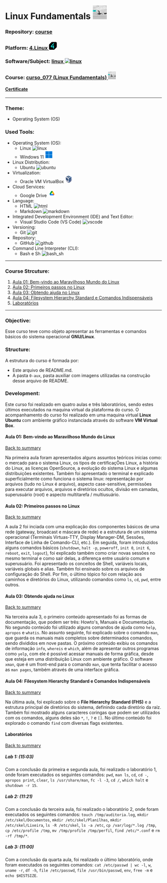 # Linux Fundamentals   <img src="./0-aux/logo_course.jpg" alt="curso_077" width="auto" height="45">

### Repository: [course](../../../)   
### Platform: <a href="../../">4.Linux   <img src="https://github.com/PedroHeeger/main/blob/main/0-aux/logos/plataforma/4.linux.png" alt="4.linux" width="auto" height="25"></a>   
### Software/Subject: <a href="../">linux   <img src="https://cdn.jsdelivr.net/gh/devicons/devicon/icons/linux/linux-original.svg" alt="linux" width="auto" height="25"></a>
### Course: <a href="./">curso_077 (Linux Fundamentals)   <img src="./0-aux/logo_course.jpg" alt="curso_077" width="auto" height="25"></a>

#### <a href="https://github.com/PedroHeeger/main/blob/main/cert_ti/04-curso/os/linux/(23-08-22)%20Linux%20Fundamentals%20PH%204.Linux.pdf">Certificate</a>

---

### Theme:
- Operating System (OS)

### Used Tools:
- Operating System (OS): 
  - Linux <img src="https://cdn.jsdelivr.net/gh/devicons/devicon/icons/linux/linux-original.svg" alt="linux" width="auto" height="25">
  - Windows 11 <img src="https://github.com/PedroHeeger/main/blob/main/0-aux/logos/software/windows11.png" alt="windows11" width="auto" height="25">
- Linux Distribution: 
  - Ubuntu <img src="https://cdn.jsdelivr.net/gh/devicons/devicon/icons/ubuntu/ubuntu-plain.svg" alt="ubuntu" width="auto" height="25">
- Virtualization: 
  - Oracle VM VirtualBox   <img src="https://github.com/PedroHeeger/main/blob/main/0-aux/logos/software/vm_virtualbox.png" alt="vm_virtualbox" width="auto" height="25">
- Cloud Services:
  - Google Drive <img src="https://github.com/PedroHeeger/main/blob/main/0-aux/logos/software/google_drive.png" alt="google_drive" width="auto" height="25">
- Language:
  - HTML   <img src="https://cdn.jsdelivr.net/gh/devicons/devicon/icons/html5/html5-original.svg" alt="html" width="auto" height="25">
  - Markdown   <img src="https://cdn.jsdelivr.net/gh/devicons/devicon/icons/markdown/markdown-original.svg" alt="markdown" width="auto" height="25">
- Integrated Development Environment (IDE) and Text Editor:
  - Visual Studio Code (VS Code)   <img src="https://cdn.jsdelivr.net/gh/devicons/devicon/icons/vscode/vscode-original.svg" alt="vscode" width="auto" height="25">
- Versioning: 
  - Git   <img src="https://cdn.jsdelivr.net/gh/devicons/devicon/icons/git/git-original.svg" alt="git" width="auto" height="25">
- Repository:
  - GitHub   <img src="https://cdn.jsdelivr.net/gh/devicons/devicon/icons/github/github-original.svg" alt="github" width="auto" height="25">
- Command Line Interpreter (CLI):
  - Bash e Sh   <img src="https://cdn.jsdelivr.net/gh/devicons/devicon/icons/bash/bash-original.svg" alt="bash_sh" width="auto" height="25">

---

<a name="item0"><h3>Course Strcuture:</h3></a>
1. <a href="#item01">Aula 01: Bem-vindo ao Maravilhoso Mundo do Linux</a><br>
2. <a href="#item02">Aula 02: Primeiros passos no Linux</a><br>
3. <a href="#item03">Aula 03: Obtendo ajuda no Linux</a><br>
4. <a href="#item04">Aula 04: Filesystem Hierarchy Standard e Comandos Indispensáveis</a><br>
5. <a href="#item05">Laboratórios</a><br>

---

### Objective:
Esse curso teve como objeto apresentar as ferramentas e comandos básicos do sistema operacional **GNU/Linux**.

### Structure:
A estrutura do curso é formada por:
- Este arquivo de README.md.
- A pasta `0-aux`, pasta auxiliar com imagens utilizadas na construção desse arquivo de README. 

### Development:
Este curso foi realizado em quatro aulas e três laboratórios, sendo estes últimos executados na maquina virtual da plataforma do curso. O acompanhamento do curso foi realizado em uma maquina virtual **Linux Ubuntu** com ambiente gráfico instanciada através do software **VM Virtual Box**. 

<a name="item01"><h4>Aula 01: Bem-vindo ao Maravilhoso Mundo do Linux</h4></a>[Back to summary](#item0)

Na primeira aula foram apresentados alguns assuntos teóricos inicias como: o mercado para o sistema Linux, os tipos de certificaçÕes Linux, a história do Linux, as licenças OpenSource, a evolução do sistema Linux e algumas distribuições existentes. Também foi apresentado o terminal e explicado superficialmente como funciona o sistema linux: representação por arquivos (tudo no Linux é arquivo), aspecto case-sensitive, permissões para executar arquivos, arquivos e diretórios ocultos, divisão em camadas, superusuário (root) e aspecto multitarefa / multiusuário.

<a name="item02"><h4>Aula 02: Primeiros passos no Linux</h4></a>[Back to summary](#item0)

A aula 2 foi inciada com uma explicação dos componentes básicos de uma rede (gateway, broadcast e máscara de rede) e a estrutura de um sistema operacional (Terminais Virtuas-TTY, Display Manager-DM, Sessões, Interface de Linha de Comando-CLI, etc.). Em seguida, foram introduzidos alguns comandos básicos (`shutdown`, `halt -p`, `poweroff`, `init 0`, `init 6`, `reboot`, `exit`, `logout`), foi explicado também como criar novas sessões no mesmo terminal e como sair delas, a diferença entre usuário comum e superusuário. Foi apresentado os conceitos de Shell, variáveis locais, variáveis globais e alias. Também foi ensinado sobre os arquivos de configuração do Shell. Por fim, o último tópico foi com relação aos caminhos e diretórios do Linux, utilizando comandos como `ls`, `cd`, `pwd`, entre outros.

<a name="item03"><h4>Aula 03: Obtendo ajuda no Linux</h4></a>[Back to summary](#item0)

Na terceira aula 3, o primeiro conteúdo apresentado foi as formas de documentação, que podem ser três: Howto's, Manuais e Documentação. No segundo conteúdo foi utilizado alguns comandos de ajuda como `help`, `apropos` e `whatis`. No assunto seguinte, foi explicado sobre o comando `man`, que guarda os manuais mais completos sobre determinados comandos, sendo divididos em nove pastas. O próximo conteúdo exibiu os comandos de informação `info`, `whereis` e `which`, além de apresentar outros programas como `yelp`, com ele é possível acessar manuais de forma gráfica, desde que esteja em uma distribuição Linux com ambiente gráfico. O software `xman`, que é um front-end para o comando `man`, que tenta facilitar o acesso as `man pages`, também através de uma interface gráfica.

<a name="item04"><h4>Aula 04: Filesystem Hierarchy Standard e Comandos Indispensáveis</h4></a>[Back to summary](#item0)

Na última aula, foi explicado sobre o **File Hierarchy Standard (FHS)** e a estrutura principal de diretórios do sistema, definindo cada diretório da raíz. Também foi mostrado alguns caracteres coringas que podem ser utilizados com os comandos, alguns deles são `*`, `!`, `?` e `[]`. No último conteúdo foi explorado o comando `find` com diversas flags existentes.

<a name="item05"><h4>Laboratórios</h4></a>[Back to summary](#item0)

##### Lab 1: (15:03)
Com a conclusão da primeira e segunda aula, foi realizado o laboratório 1, onde foram executados os seguintes comandos: `pwd`, `man ls`, `cd`, `cd -`, `apropos print`, `clear`, `ls /usr/share/man`, `fc -l -3`, `cd /`, `which halt` e `shutdown -r 15`.

##### Lab 2: (11:21)
Com a conclusão da terceira aula, foi realizado o laboratório 2, onde foram executados os seguintes comandos: `touch /tmp/auditoria.log`, `mkdir /etc/skel/Documentos`, `mkdir /etc/skel/Planilhas`, `mkdir /etc/skel/Lixeira`, `ls -R /etc/skel`, `ls -a /etc`, `cp /var/log/*.log /tmp`, `cp /etc/profile /tmp`, `mv /tmp/profile /tmp/perfil`, `find /etc/*.conf` e `rm -rf /tmp/*`.

##### Lab 3: (11:00)
Com a conclusão da quarta aula, foi realizado o último laboratório, onde foram executados os seguintes comandos: `cat /etc/passwd | wc -l`, `w`, `uname -r`, `df -h`, `file /etc/passwd`, `file /usr/bin/passwd`, `env`, `free -m` e `echo $HISTSIZE`.
